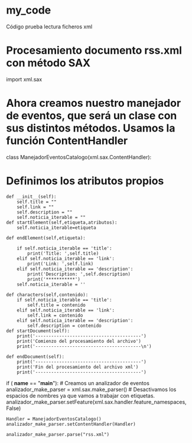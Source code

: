 # my_code
Código prueba lectura ficheros xml
# Procesamiento documento rss.xml con método SAX

import xml.sax

# Ahora creamos nuestro manejador de eventos, que será un clase con sus distintos métodos. Usamos la función ContentHandler

class ManejadorEventosCatalogo(xml.sax.ContentHandler):
# Definimos los atributos propios
    def __init__(self):
        self.title = ""
        self.link = ""
        self.description = ""
        self.noticia_iterable = ""        
    def startElement(self,etiqueta,atributos):
        self.noticia_iterable=etiqueta
        
    def endElement(self,etiqueta):
        
        if self.noticia_iterable == 'title':
            print('Title: ',self.title)
        elif self.noticia_iterable == 'link':
            print('Link: ',self.link)    
        elif self.noticia_iterable == 'description':
            print('Description: ',self.description)
            print('***********')
        self.noticia_iterable = ''
        
    def characters(self,contenido):
        if self.noticia_iterable == 'title':
            self.title = contenido
        elif self.noticia_iterable == 'link':
            self.link = contenido
        elif self.noticia_iterable == 'description':
            self.description = contenido
    def startDocument(self):
        print('----------------------------------------')
        print('Comienzo del procesamiento del archivo')
        print('----------------------------------------\n')
        
    def endDocument(self):
        print('----------------------------------------')
        print('Fin del procesamiento del archivo xml')
        print('----------------------------------------')        
if ( __name__ == "__main__"):
    # Creamos un analizador de eventos
    analizador_make_parser = xml.sax.make_parser()
    # Desactivamos los espacios de nombres ya que vamos a trabajar con etiquetas.
    analizador_make_parser.setFeature(xml.sax.handler.feature_namespaces,
                                     False)

    Handler = ManejadorEventosCatalogo()
    analizador_make_parser.setContentHandler(Handler)
   
    analizador_make_parser.parse("rss.xml")   
